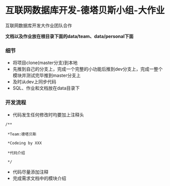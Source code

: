 # 互联网数据库开发-德塔贝斯小组-大作业
互联网数据库开发大作业团队合作

**文档以及作业放在根目录下面的data/team、data/personal下面**

### 细节

- 将项目clone(master分支)到本地
- 先推到自己的分支上，完成一个完整的小功能后推到dev分支上，完成一整个模块并测试完毕推到master分支上
- 及时从dev上同步代码
- SQL、作业和文档放在data目录下

### 开发流程

* 代码发生任何修改时均要加上注释头

```
/**

 *Team:德塔贝斯

 *Codeing by XXX

 *代码介绍

 */ 
 ```
 * 代码尽量添加注释
 * 完成需求文档中的模块介绍
